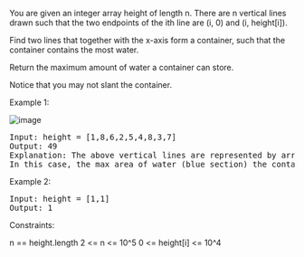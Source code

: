 You are given an integer array height of length n. There are n vertical lines drawn such that the two endpoints of the ith line are (i, 0) and (i, height[i]).

Find two lines that together with the x-axis form a container, such that the container contains the most water.

Return the maximum amount of water a container can store.

Notice that you may not slant the container.

 

Example 1:

![image](https://github.com/Chackoseb/CrackYourPlacement/assets/95061303/b86e50fc-6c0d-4f54-88d0-350f8769c8f9)

<pre>
Input: height = [1,8,6,2,5,4,8,3,7]
Output: 49
Explanation: The above vertical lines are represented by array [1,8,6,2,5,4,8,3,7].
In this case, the max area of water (blue section) the container can contain is 49.
</pre>
Example 2:
<pre>
Input: height = [1,1]
Output: 1
</pre>
 

Constraints:

n == height.length
2 <= n <= 10^5
0 <= height[i] <= 10^4
